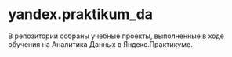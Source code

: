 # yandex.praktikum_da
В репозитории собраны учебные проекты, выполненные в ходе обучения на Аналитика Данных в Яндекс.Практикуме.
